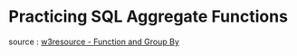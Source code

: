 # Practicing SQL Aggregate Functions

source : [w3resource - Function and Group By](https://www.w3resource.com/sql-exercises/sql-aggregate-functions.php)
